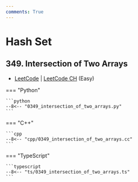 ```yaml
---
comments: True
---
```


# Hash Set

## 349. Intersection of Two Arrays

-  [LeetCode](https://leetcode.com/problems/intersection-of-two-arrays/) | [LeetCode CH](https://leetcode.cn/problems/intersection-of-two-arrays/) (Easy)

=== "Python"

    ```python
    --8<-- "0349_intersection_of_two_arrays.py"
    ```

=== "C++"

    ```cpp
    --8<-- "cpp/0349_intersection_of_two_arrays.cc"
    ```

=== "TypeScript"

    ```typescript
    --8<-- "ts/0349_intersection_of_two_arrays.ts"
    ```

